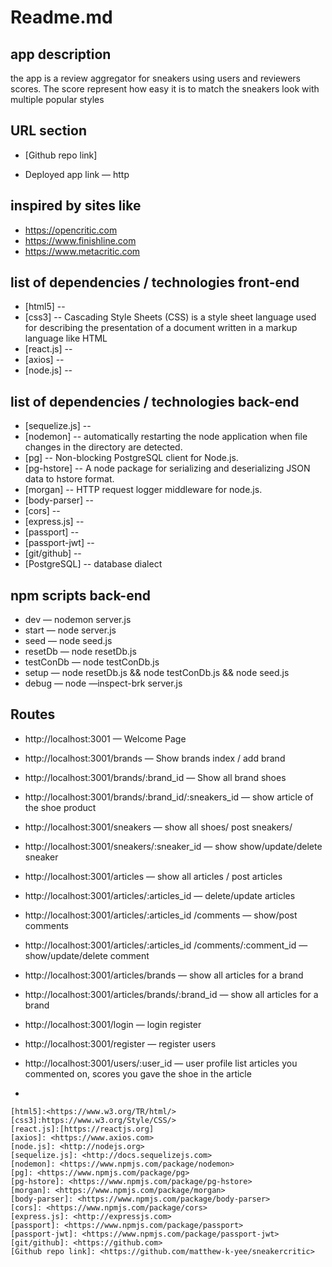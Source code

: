 # Readme.md

## app description
the app is a review aggregator for sneakers using users and reviewers scores.
The score represent how easy it is to match the sneakers look with multiple popular styles

## URL section
* [Github repo link]
- Deployed app link — http

## inspired by sites like
- https://opencritic.com
- https://www.finishline.com
- https://www.metacritic.com

## list of dependencies / technologies front-end
* [html5] --
* [css3] -- Cascading Style Sheets (CSS) is a style sheet language used for describing the presentation of a document written in a markup language like HTML
* [react.js] --
* [axios] --
* [node.js] --

## list of dependencies / technologies back-end
* [sequelize.js] --
* [nodemon] -- automatically restarting the node application when file changes in the directory are detected.
* [pg] -- Non-blocking PostgreSQL client for Node.js.
* [pg-hstore] -- A node package for serializing and deserializing JSON data to hstore format.
* [morgan] -- HTTP request logger middleware for node.js.
* [body-parser] --
* [cors] --
* [express.js] --
* [passport] --
* [passport-jwt] --
* [git/github] --
* [PostgreSQL] -- database dialect

## npm scripts back-end
- dev — nodemon server.js
- start — node server.js
- seed — node seed.js
- resetDb — node resetDb.js
- testConDb — node testConDb.js
- setup — node resetDb.js && node testConDb.js && node seed.js
- debug — node —inspect-brk server.js

## Routes
- http://localhost:3001  — Welcome Page
- http://localhost:3001/brands — Show brands index / add brand
- http://localhost:3001/brands/:brand_id  — Show all brand shoes
- http://localhost:3001/brands/:brand_id/:sneakers_id — show article of the shoe product

- http://localhost:3001/sneakers — show all shoes/ post sneakers/
- http://localhost:3001/sneakers/:sneaker_id  — show show/update/delete sneaker

- http://localhost:3001/articles  — show all articles / post articles
- http://localhost:3001/articles/:articles_id —  delete/update articles
- http://localhost:3001/articles/:articles_id /comments  — show/post comments
- http://localhost:3001/articles/:articles_id /comments/:comment_id  — show/update/delete comment
- http://localhost:3001/articles/brands — show all articles for a brand
- http://localhost:3001/articles/brands/:brand_id  — show all articles for a brand

- http://localhost:3001/login  — login register
- http://localhost:3001/register — register users
- http://localhost:3001/users/:user_id — user profile list articles you commented on, scores you gave the shoe in the article
-

    [html5]:<https://www.w3.org/TR/html/>
    [css3]:https://www.w3.org/Style/CSS/>
    [react.js]:[https://reactjs.org]
    [axios]: <https://www.axios.com>
    [node.js]: <http://nodejs.org>
    [sequelize.js]: <http://docs.sequelizejs.com>
    [nodemon]: <https://www.npmjs.com/package/nodemon>
    [pg]: <https://www.npmjs.com/package/pg>
    [pg-hstore]: <https://www.npmjs.com/package/pg-hstore>
    [morgan]: <https://www.npmjs.com/package/morgan>
    [body-parser]: <https://www.npmjs.com/package/body-parser>
    [cors]: <https://www.npmjs.com/package/cors>
    [express.js]: <http://expressjs.com>
    [passport]: <https://www.npmjs.com/package/passport>
    [passport-jwt]: <https://www.npmjs.com/package/passport-jwt>
    [git/github]: <https://github.com>
    [Github repo link]: <https://github.com/matthew-k-yee/sneakercritic>
